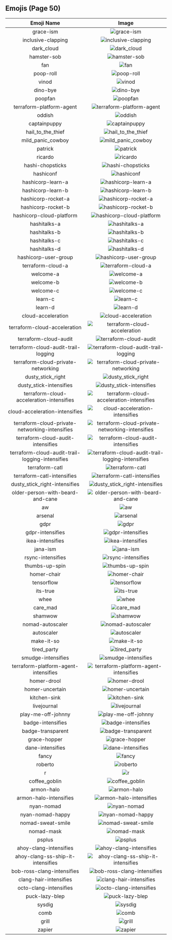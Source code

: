 
  ## Emojis (Page 50)
  |Emoji Name|Image|
  | :-: | :-: |
  |grace-ism| ![grace-ism](/output/grace-ism.png)|
  |inclusive-clapping| ![inclusive-clapping](/output/inclusive-clapping.gif)|
  |dark_cloud| ![dark_cloud](/output/dark_cloud.png)|
  |hamster-sob| ![hamster-sob](/output/hamster-sob.png)|
  |fan| ![fan](/output/fan.gif)|
  |poop-roll| ![poop-roll](/output/poop-roll.gif)|
  |vinod| ![vinod](/output/vinod.png)|
  |dino-bye| ![dino-bye](/output/dino-bye.gif)|
  |poopfan| ![poopfan](/output/poopfan.gif)|
  |terraform-platform-agent| ![terraform-platform-agent](/output/terraform-platform-agent.png)|
  |oddish| ![oddish](/output/oddish.gif)|
  |captainpuppy| ![captainpuppy](/output/captainpuppy.png)|
  |hail_to_the_thief| ![hail_to_the_thief](/output/hail_to_the_thief.jpg)|
  |mild_panic_cowboy| ![mild_panic_cowboy](/output/mild_panic_cowboy.png)|
  |patrick| ![patrick](/output/patrick.png)|
  |ricardo| ![ricardo](/output/ricardo.png)|
  |hashi-chopsticks| ![hashi-chopsticks](/output/hashi-chopsticks.png)|
  |hashiconf| ![hashiconf](/output/hashiconf.png)|
  |hashicorp-learn-a| ![hashicorp-learn-a](/output/hashicorp-learn-a.png)|
  |hashicorp-learn-b| ![hashicorp-learn-b](/output/hashicorp-learn-b.png)|
  |hashicorp-rocket-a| ![hashicorp-rocket-a](/output/hashicorp-rocket-a.png)|
  |hashicorp-rocket-b| ![hashicorp-rocket-b](/output/hashicorp-rocket-b.png)|
  |hashicorp-cloud-platform| ![hashicorp-cloud-platform](/output/hashicorp-cloud-platform.png)|
  |hashitalks-a| ![hashitalks-a](/output/hashitalks-a.png)|
  |hashitalks-b| ![hashitalks-b](/output/hashitalks-b.png)|
  |hashitalks-c| ![hashitalks-c](/output/hashitalks-c.png)|
  |hashitalks-d| ![hashitalks-d](/output/hashitalks-d.png)|
  |hashicorp-user-group| ![hashicorp-user-group](/output/hashicorp-user-group.png)|
  |terraform-cloud-a| ![terraform-cloud-a](/output/terraform-cloud-a.png)|
  |welcome-a| ![welcome-a](/output/welcome-a.png)|
  |welcome-b| ![welcome-b](/output/welcome-b.png)|
  |welcome-c| ![welcome-c](/output/welcome-c.png)|
  |learn-c| ![learn-c](/output/learn-c.png)|
  |learn-d| ![learn-d](/output/learn-d.png)|
  |cloud-acceleration| ![cloud-acceleration](/output/cloud-acceleration.png)|
  |terraform-cloud-acceleration| ![terraform-cloud-acceleration](/output/terraform-cloud-acceleration.png)|
  |terraform-cloud-audit| ![terraform-cloud-audit](/output/terraform-cloud-audit.png)|
  |terraform-cloud-audit-trail-logging| ![terraform-cloud-audit-trail-logging](/output/terraform-cloud-audit-trail-logging.gif)|
  |terraform-cloud-private-networking| ![terraform-cloud-private-networking](/output/terraform-cloud-private-networking.png)|
  |dusty_stick_right| ![dusty_stick_right](/output/dusty_stick_right.png)|
  |dusty_stick-intensifies| ![dusty_stick-intensifies](/output/dusty_stick-intensifies.gif)|
  |terraform-cloud-acceleration-intensifies| ![terraform-cloud-acceleration-intensifies](/output/terraform-cloud-acceleration-intensifies.gif)|
  |cloud-acceleration-intensifies| ![cloud-acceleration-intensifies](/output/cloud-acceleration-intensifies.gif)|
  |terraform-cloud-private-networking-intensifies| ![terraform-cloud-private-networking-intensifies](/output/terraform-cloud-private-networking-intensifies.gif)|
  |terraform-cloud-audit-intensifies| ![terraform-cloud-audit-intensifies](/output/terraform-cloud-audit-intensifies.gif)|
  |terraform-cloud-audit-trail-logging-intensifies| ![terraform-cloud-audit-trail-logging-intensifies](/output/terraform-cloud-audit-trail-logging-intensifies.gif)|
  |terraform-catl| ![terraform-catl](/output/terraform-catl)|
  |terraform-catl-intensifies| ![terraform-catl-intensifies](/output/terraform-catl-intensifies)|
  |dusty_stick_right-intensifies| ![dusty_stick_right-intensifies](/output/dusty_stick_right-intensifies.gif)|
  |older-person-with-beard-and-cane| ![older-person-with-beard-and-cane](/output/older-person-with-beard-and-cane)|
  |aw| ![aw](/output/aw.png)|
  |arsenal| ![arsenal](/output/arsenal.png)|
  |gdpr| ![gdpr](/output/gdpr.png)|
  |gdpr-intensifies| ![gdpr-intensifies](/output/gdpr-intensifies.gif)|
  |ikea-intensifies| ![ikea-intensifies](/output/ikea-intensifies.gif)|
  |jana-ism| ![jana-ism](/output/jana-ism.png)|
  |rsync-intensifies| ![rsync-intensifies](/output/rsync-intensifies.gif)|
  |thumbs-up-spin| ![thumbs-up-spin](/output/thumbs-up-spin.gif)|
  |homer-chair| ![homer-chair](/output/homer-chair.gif)|
  |tensorflow| ![tensorflow](/output/tensorflow.png)|
  |its-true| ![its-true](/output/its-true.gif)|
  |whee| ![whee](/output/whee)|
  |care_mad| ![care_mad](/output/care_mad.png)|
  |shamwow| ![shamwow](/output/shamwow.jpg)|
  |nomad-autoscaler| ![nomad-autoscaler](/output/nomad-autoscaler.png)|
  |autoscaler| ![autoscaler](/output/autoscaler)|
  |make-it-so| ![make-it-so](/output/make-it-so.gif)|
  |tired_party| ![tired_party](/output/tired_party.gif)|
  |smudge-intensifies| ![smudge-intensifies](/output/smudge-intensifies.gif)|
  |terraform-platform-agent-intensifies| ![terraform-platform-agent-intensifies](/output/terraform-platform-agent-intensifies.gif)|
  |homer-drool| ![homer-drool](/output/homer-drool)|
  |homer-uncertain| ![homer-uncertain](/output/homer-uncertain.gif)|
  |kitchen-sink| ![kitchen-sink](/output/kitchen-sink.png)|
  |livejournal| ![livejournal](/output/livejournal.png)|
  |play-me-off-johnny| ![play-me-off-johnny](/output/play-me-off-johnny.gif)|
  |badge-intensifies| ![badge-intensifies](/output/badge-intensifies.gif)|
  |badge-transparent| ![badge-transparent](/output/badge-transparent.png)|
  |grace-hopper| ![grace-hopper](/output/grace-hopper.png)|
  |dane-intensifies| ![dane-intensifies](/output/dane-intensifies.gif)|
  |fancy| ![fancy](/output/fancy.png)|
  |roberto| ![roberto](/output/roberto.png)|
  |r| ![r](/output/r.png)|
  |coffee_goblin| ![coffee_goblin](/output/coffee_goblin.jpg)|
  |armon-halo| ![armon-halo](/output/armon-halo.png)|
  |armon-halo-intensifies| ![armon-halo-intensifies](/output/armon-halo-intensifies.gif)|
  |nyan-nomad| ![nyan-nomad](/output/nyan-nomad.gif)|
  |nyan-nomad-happy| ![nyan-nomad-happy](/output/nyan-nomad-happy.gif)|
  |nomad-sweat-smile| ![nomad-sweat-smile](/output/nomad-sweat-smile.png)|
  |nomad-mask| ![nomad-mask](/output/nomad-mask.png)|
  |psplus| ![psplus](/output/psplus.png)|
  |ahoy-clang-intensifies| ![ahoy-clang-intensifies](/output/ahoy-clang-intensifies.gif)|
  |ahoy-clang-ss-ship-it-intensifies| ![ahoy-clang-ss-ship-it-intensifies](/output/ahoy-clang-ss-ship-it-intensifies.gif)|
  |bob-ross-clang-intensifies| ![bob-ross-clang-intensifies](/output/bob-ross-clang-intensifies.gif)|
  |clang-hair-intensifies| ![clang-hair-intensifies](/output/clang-hair-intensifies.gif)|
  |octo-clang-intensifies| ![octo-clang-intensifies](/output/octo-clang-intensifies.gif)|
  |puck-lazy-blep| ![puck-lazy-blep](/output/puck-lazy-blep.png)|
  |sysdig| ![sysdig](/output/sysdig.png)|
  |comb| ![comb](/output/comb.png)|
  |grill| ![grill](/output/grill.png)|
  |zapier| ![zapier](/output/zapier.png)|
  